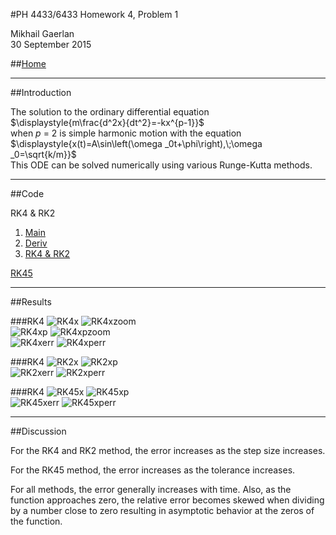 <script type="text/javascript" src="http://latex.codecogs.com/latexit.js"></script>
<script type="text/javascript">
LatexIT.add('p',true);
</script>
#PH 4433/6433 Homework 4, Problem 1

Mikhail Gaerlan  
30 September 2015

##[Home](../hw4.html)

---
##Introduction

The solution to the ordinary differential equation  
$\displaystyle{m\frac{d^2x}{dt^2}=-kx^{p-1}}$  
when *p* = 2 is simple harmonic motion with the equation  
$\displaystyle{x(t)=A\sin\left(\omega _0t+\phi\right),\;\omega _0=\sqrt{k/m}}$  
This ODE can be solved numerically using various Runge-Kutta methods.

---
##Code

RK4 & RK2

 1. [Main](main.f90)
 2. [Deriv](deriv.f90)
 3. [RK4 & RK2](rk4.f90)

[RK45](rk45-rtc.f90)

---
##Results

###RK4
![RK4x](plots/rk4x.png)
![RK4xzoom](plots/rk4xzoom.png)  
![RK4xp](plots/rk4xp.png)
![RK4xpzoom](plots/rk4xpzoom.png)  
![RK4xerr](plots/rk4xerr.png)
![RK4xperr](plots/rk4xperr.png)

###RK4
![RK2x](plots/rk2x.png)
![RK2xp](plots/rk2xp.png)  
![RK2xerr](plots/rk2xerr.png)
![RK2xperr](plots/rk2xperr.png)

###RK4
![RK45x](plots/rk45x.png)
![RK45xp](plots/rk45xp.png)  
![RK45xerr](plots/rk45xerr.png)
![RK45xperr](plots/rk45xperr.png)

---
##Discussion

For the RK4 and RK2 method, the error increases as the step size increases.

For the RK45 method, the error increases as the tolerance increases.

For all methods, the error generally increases with time. Also, as the function approaches zero, the relative error becomes skewed when dividing by a number close to zero resulting in asymptotic behavior at the zeros of the function.
